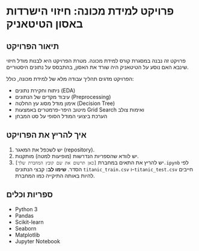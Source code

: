 # פרויקט למידת מכונה: חיזוי הישרדות באסון הטיטאניק

## תיאור הפרויקט
פרויקט זה נבנה במסגרת קורס למידת מכונה. מטרת הפרויקט היא לבנות מודל חיזוי שינבא האם נוסע על הטיטאניק היה שורד את האסון, בהתבסס על נתונים היסטוריים.

הפרויקט מדגים תהליך עבודה מלא של למידת מכונה, כולל:
- ניתוח וחקירת נתונים (EDA)
- עיבוד מקדים של הנתונים (Preprocessing)
- אימון מודל מסוג עץ החלטה (Decision Tree)
- מיטוב היפר-פרמטרים באמצעות Grid Search ואימות צולב
- הערכת ביצועי המודל הסופי על סט המבחן

## איך להריץ את הפרויקט
1. יש לשכפל את המאגר (repository).
2. יש לוודא שהספריות הנדרשות (מופיעות למטה) מותקנות.
3. יש להריץ את התאים במחברת `[כאן תרשום את שם קובץ המחברת שלך].ipynb` לפי הסדר.
**שימו לב:** קבצי הנתונים `titanic_train.csv` ו-`titanic_test.csv` חייבים להיות באותה התיקייה כמו המחברת.

## ספריות וכלים
- Python 3
- Pandas
- Scikit-learn
- Seaborn
- Matplotlib
- Jupyter Notebook
